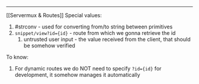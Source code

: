 ***
[[Servermux & Routes]]
Special values:
1. #strconv - used for converting from/to string between primitives  
2. `snippet/view?id={id}` -  route from which we gonna retrieve the id  
	1. untrusted user input - the value received from the client, that should be somehow verified 

To know:
1. For dynamic routes we do NOT need to specify `?id={id}` for development, it somehow manages it automatically 
